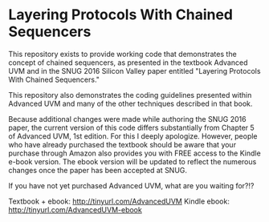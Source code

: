 Layering Protocols With Chained Sequencers
==========================================

This repository exists to provide working code that demonstrates the concept of chained sequencers, as presented in the textbook Advanced UVM and in the SNUG 2016 Silicon Valley paper entitled "Layering Protocols With Chained Sequencers."

This repository also demonstrates the coding guidelines presented within Advanced UVM and many of the other techniques described in that book.

Because additional changes were made while authoring the SNUG 2016 paper, the current version of this code differs substantially from Chapter 5 of Advanced UVM, 1st edition. For this I deeply apologize. However, people who have already purchased the textbook should be aware that your purchase through Amazon also provides you with FREE access to the Kindle e-book version. The ebook version will be updated to reflect the numerous changes once the paper has been accepted at SNUG.

If you have not yet purchased Advanced UVM, what are you waiting for?!?

Textbook + ebook:  http://tinyurl.com/AdvancedUVM
Kindle ebook:      http://tinyurl.com/AdvancedUVM-ebook

